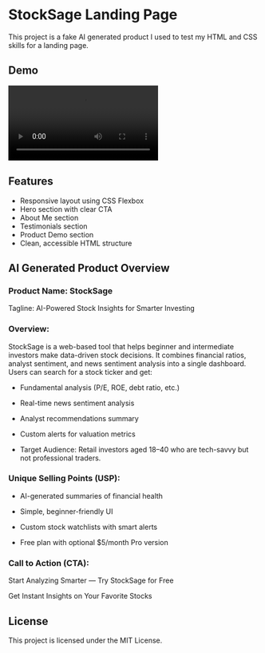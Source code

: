 # StockSage Landing Page

This project is a fake AI generated product I used to test my HTML and CSS skills for a landing page.

## Demo

<video controls src="stocksage-demo-video.mp4" title="Title"></video>

## Features

- Responsive layout using CSS Flexbox
- Hero section with clear CTA
- About Me section 
- Testimonials section
- Product Demo section
- Clean, accessible HTML structure

## AI Generated Product Overview

### Product Name: StockSage
Tagline: AI-Powered Stock Insights for Smarter Investing

### Overview:
StockSage is a web-based tool that helps beginner and intermediate investors make data-driven stock decisions. It combines financial ratios, analyst sentiment, and news sentiment analysis into a single dashboard. Users can search for a stock ticker and get:

- Fundamental analysis (P/E, ROE, debt ratio, etc.)

- Real-time news sentiment analysis

- Analyst recommendations summary

- Custom alerts for valuation metrics

- Target Audience:
Retail investors aged 18–40 who are tech-savvy but not professional traders.

### Unique Selling Points (USP):

- AI-generated summaries of financial health

- Simple, beginner-friendly UI

- Custom stock watchlists with smart alerts

- Free plan with optional $5/month Pro version

### Call to Action (CTA):

Start Analyzing Smarter — Try StockSage for Free

Get Instant Insights on Your Favorite Stocks

## License

This project is licensed under the MIT License.

